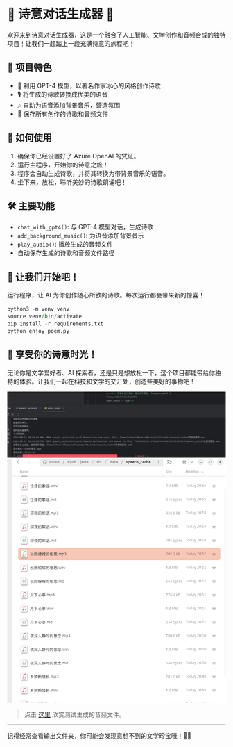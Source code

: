 # 🎵 诗意对话生成器 🎤

欢迎来到诗意对话生成器，这是一个融合了人工智能、文学创作和音频合成的独特项目！让我们一起踏上一段充满诗意的旅程吧！

## 🌟 项目特色

- 🤖 利用 GPT-4 模型，以著名作家冰心的风格创作诗歌
- 🎙️ 将生成的诗歌转换成优美的语音
- 🎶 自动为语音添加背景音乐，营造氛围
- 📝 保存所有创作的诗歌和音频文件

## 🚀 如何使用

1. 确保你已经设置好了 Azure OpenAI 的凭证。
2. 运行主程序，开始你的诗意之旅！
3. 程序会自动生成诗歌，并将其转换为带背景音乐的语音。
4. 坐下来，放松，聆听美妙的诗歌朗诵吧！

## 🛠️ 主要功能

- `chat_with_gpt4()`: 与 GPT-4 模型对话，生成诗歌
- `add_background_music()`: 为语音添加背景音乐
- `play_audio()`: 播放生成的音频文件
- 自动保存生成的诗歌和音频文件路径

## 🌈 让我们开始吧！

运行程序，让 AI 为你创作随心所欲的诗歌。每次运行都会带来新的惊喜！

```python
python3 -m venv venv
source venv/bin/activate
pip install -r requirements.txt
python enjoy_poem.py
```

## 🎉 享受你的诗意时光！

无论你是文学爱好者、AI 探索者，还是只是想放松一下，这个项目都能带给你独特的体验。让我们一起在科技和文学的交汇处，创造些美好的事物吧！

![](./screenshots/runtime.png)
![](./screenshots/local_files.png)

> 点击 [这里](https://drive.google.com/drive/folders/1scL380OLMDsrr_0JeSu2lNCPqUBhGbkn?usp=sharing) 欣赏测试生成的音频文件。
> 
---

记得经常查看输出文件夹，你可能会发现意想不到的文学珍宝哦！🌠✨
